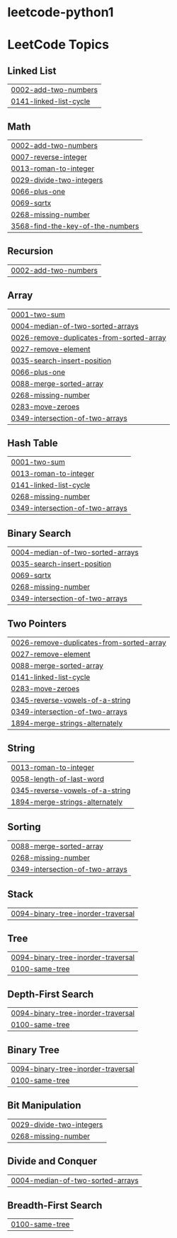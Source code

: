 # leetcode-python1
<!---LeetCode Topics Start-->
# LeetCode Topics
## Linked List
|  |
| ------- |
| [0002-add-two-numbers](https://github.com/KALAIYARASAN-R/leetcode-python1/tree/master/0002-add-two-numbers) |
| [0141-linked-list-cycle](https://github.com/KALAIYARASAN-R/leetcode-python1/tree/master/0141-linked-list-cycle) |
## Math
|  |
| ------- |
| [0002-add-two-numbers](https://github.com/KALAIYARASAN-R/leetcode-python1/tree/master/0002-add-two-numbers) |
| [0007-reverse-integer](https://github.com/KALAIYARASAN-R/leetcode-python1/tree/master/0007-reverse-integer) |
| [0013-roman-to-integer](https://github.com/KALAIYARASAN-R/leetcode-python1/tree/master/0013-roman-to-integer) |
| [0029-divide-two-integers](https://github.com/KALAIYARASAN-R/leetcode-python1/tree/master/0029-divide-two-integers) |
| [0066-plus-one](https://github.com/KALAIYARASAN-R/leetcode-python1/tree/master/0066-plus-one) |
| [0069-sqrtx](https://github.com/KALAIYARASAN-R/leetcode-python1/tree/master/0069-sqrtx) |
| [0268-missing-number](https://github.com/KALAIYARASAN-R/leetcode-python1/tree/master/0268-missing-number) |
| [3568-find-the-key-of-the-numbers](https://github.com/KALAIYARASAN-R/leetcode-python1/tree/master/3568-find-the-key-of-the-numbers) |
## Recursion
|  |
| ------- |
| [0002-add-two-numbers](https://github.com/KALAIYARASAN-R/leetcode-python1/tree/master/0002-add-two-numbers) |
## Array
|  |
| ------- |
| [0001-two-sum](https://github.com/KALAIYARASAN-R/leetcode-python1/tree/master/0001-two-sum) |
| [0004-median-of-two-sorted-arrays](https://github.com/KALAIYARASAN-R/leetcode-python1/tree/master/0004-median-of-two-sorted-arrays) |
| [0026-remove-duplicates-from-sorted-array](https://github.com/KALAIYARASAN-R/leetcode-python1/tree/master/0026-remove-duplicates-from-sorted-array) |
| [0027-remove-element](https://github.com/KALAIYARASAN-R/leetcode-python1/tree/master/0027-remove-element) |
| [0035-search-insert-position](https://github.com/KALAIYARASAN-R/leetcode-python1/tree/master/0035-search-insert-position) |
| [0066-plus-one](https://github.com/KALAIYARASAN-R/leetcode-python1/tree/master/0066-plus-one) |
| [0088-merge-sorted-array](https://github.com/KALAIYARASAN-R/leetcode-python1/tree/master/0088-merge-sorted-array) |
| [0268-missing-number](https://github.com/KALAIYARASAN-R/leetcode-python1/tree/master/0268-missing-number) |
| [0283-move-zeroes](https://github.com/KALAIYARASAN-R/leetcode-python1/tree/master/0283-move-zeroes) |
| [0349-intersection-of-two-arrays](https://github.com/KALAIYARASAN-R/leetcode-python1/tree/master/0349-intersection-of-two-arrays) |
## Hash Table
|  |
| ------- |
| [0001-two-sum](https://github.com/KALAIYARASAN-R/leetcode-python1/tree/master/0001-two-sum) |
| [0013-roman-to-integer](https://github.com/KALAIYARASAN-R/leetcode-python1/tree/master/0013-roman-to-integer) |
| [0141-linked-list-cycle](https://github.com/KALAIYARASAN-R/leetcode-python1/tree/master/0141-linked-list-cycle) |
| [0268-missing-number](https://github.com/KALAIYARASAN-R/leetcode-python1/tree/master/0268-missing-number) |
| [0349-intersection-of-two-arrays](https://github.com/KALAIYARASAN-R/leetcode-python1/tree/master/0349-intersection-of-two-arrays) |
## Binary Search
|  |
| ------- |
| [0004-median-of-two-sorted-arrays](https://github.com/KALAIYARASAN-R/leetcode-python1/tree/master/0004-median-of-two-sorted-arrays) |
| [0035-search-insert-position](https://github.com/KALAIYARASAN-R/leetcode-python1/tree/master/0035-search-insert-position) |
| [0069-sqrtx](https://github.com/KALAIYARASAN-R/leetcode-python1/tree/master/0069-sqrtx) |
| [0268-missing-number](https://github.com/KALAIYARASAN-R/leetcode-python1/tree/master/0268-missing-number) |
| [0349-intersection-of-two-arrays](https://github.com/KALAIYARASAN-R/leetcode-python1/tree/master/0349-intersection-of-two-arrays) |
## Two Pointers
|  |
| ------- |
| [0026-remove-duplicates-from-sorted-array](https://github.com/KALAIYARASAN-R/leetcode-python1/tree/master/0026-remove-duplicates-from-sorted-array) |
| [0027-remove-element](https://github.com/KALAIYARASAN-R/leetcode-python1/tree/master/0027-remove-element) |
| [0088-merge-sorted-array](https://github.com/KALAIYARASAN-R/leetcode-python1/tree/master/0088-merge-sorted-array) |
| [0141-linked-list-cycle](https://github.com/KALAIYARASAN-R/leetcode-python1/tree/master/0141-linked-list-cycle) |
| [0283-move-zeroes](https://github.com/KALAIYARASAN-R/leetcode-python1/tree/master/0283-move-zeroes) |
| [0345-reverse-vowels-of-a-string](https://github.com/KALAIYARASAN-R/leetcode-python1/tree/master/0345-reverse-vowels-of-a-string) |
| [0349-intersection-of-two-arrays](https://github.com/KALAIYARASAN-R/leetcode-python1/tree/master/0349-intersection-of-two-arrays) |
| [1894-merge-strings-alternately](https://github.com/KALAIYARASAN-R/leetcode-python1/tree/master/1894-merge-strings-alternately) |
## String
|  |
| ------- |
| [0013-roman-to-integer](https://github.com/KALAIYARASAN-R/leetcode-python1/tree/master/0013-roman-to-integer) |
| [0058-length-of-last-word](https://github.com/KALAIYARASAN-R/leetcode-python1/tree/master/0058-length-of-last-word) |
| [0345-reverse-vowels-of-a-string](https://github.com/KALAIYARASAN-R/leetcode-python1/tree/master/0345-reverse-vowels-of-a-string) |
| [1894-merge-strings-alternately](https://github.com/KALAIYARASAN-R/leetcode-python1/tree/master/1894-merge-strings-alternately) |
## Sorting
|  |
| ------- |
| [0088-merge-sorted-array](https://github.com/KALAIYARASAN-R/leetcode-python1/tree/master/0088-merge-sorted-array) |
| [0268-missing-number](https://github.com/KALAIYARASAN-R/leetcode-python1/tree/master/0268-missing-number) |
| [0349-intersection-of-two-arrays](https://github.com/KALAIYARASAN-R/leetcode-python1/tree/master/0349-intersection-of-two-arrays) |
## Stack
|  |
| ------- |
| [0094-binary-tree-inorder-traversal](https://github.com/KALAIYARASAN-R/leetcode-python1/tree/master/0094-binary-tree-inorder-traversal) |
## Tree
|  |
| ------- |
| [0094-binary-tree-inorder-traversal](https://github.com/KALAIYARASAN-R/leetcode-python1/tree/master/0094-binary-tree-inorder-traversal) |
| [0100-same-tree](https://github.com/KALAIYARASAN-R/leetcode-python1/tree/master/0100-same-tree) |
## Depth-First Search
|  |
| ------- |
| [0094-binary-tree-inorder-traversal](https://github.com/KALAIYARASAN-R/leetcode-python1/tree/master/0094-binary-tree-inorder-traversal) |
| [0100-same-tree](https://github.com/KALAIYARASAN-R/leetcode-python1/tree/master/0100-same-tree) |
## Binary Tree
|  |
| ------- |
| [0094-binary-tree-inorder-traversal](https://github.com/KALAIYARASAN-R/leetcode-python1/tree/master/0094-binary-tree-inorder-traversal) |
| [0100-same-tree](https://github.com/KALAIYARASAN-R/leetcode-python1/tree/master/0100-same-tree) |
## Bit Manipulation
|  |
| ------- |
| [0029-divide-two-integers](https://github.com/KALAIYARASAN-R/leetcode-python1/tree/master/0029-divide-two-integers) |
| [0268-missing-number](https://github.com/KALAIYARASAN-R/leetcode-python1/tree/master/0268-missing-number) |
## Divide and Conquer
|  |
| ------- |
| [0004-median-of-two-sorted-arrays](https://github.com/KALAIYARASAN-R/leetcode-python1/tree/master/0004-median-of-two-sorted-arrays) |
## Breadth-First Search
|  |
| ------- |
| [0100-same-tree](https://github.com/KALAIYARASAN-R/leetcode-python1/tree/master/0100-same-tree) |
<!---LeetCode Topics End-->